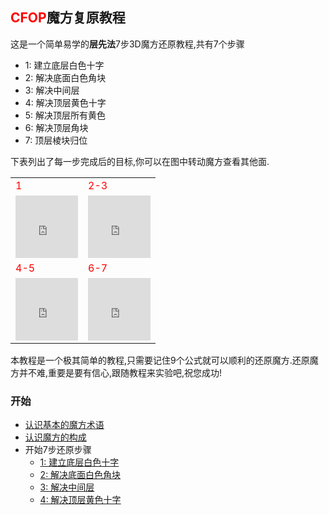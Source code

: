 ## <span style="color: red;">CFOP</span>魔方复原教程
这是一个简单易学的**层先法**7步3D魔方还原教程,共有7个步骤<BR>

- 1: 建立底层白色十字
- 2: 解决底面白色角块
- 3: 解决中间层
- 4: 解决顶层黄色十字
- 5: 解决顶层所有黄色
- 6: 解决顶层角块
- 7: 顶层棱块归位



下表列出了每一步完成后的目标,你可以在图中转动魔方查看其他面.

<table class="hoverable bordered striped responsive-table">
    <tbody>
        <tr>
            <td><span style="color: red;">1</span></td>
            <td><span style="color: red;">2-3</span></td>
        </tr>
        <tr>
            <td>
            <iframe src="https://fy-create.github.io/Cube/tools/browser/cube.html?para={screenRatio:1.0,edge:5678,center:23456}
            " width="100px" height="100px" frameborder="0" scrolling="no"></iframe>
            </td>
            <td>
            <iframe src="https://fy-create.github.io/Cube/tools/browser/cube.html?para={screenRatio:1.0,corner:5678,edge:567890AB,center:23456}
            " width="100px" height="100px" frameborder="0" scrolling="no"></iframe>
            </td>
        </tr>
        <tr>
            <td><span style="color: red;">4-5</span></td>
            <td><span style="color: red;">6-7</span></td>
        </tr>
        <tr>
        <td>
        <iframe src="https://fy-create.github.io/Cube/tools/browser/cube.html?para={screenRatio:1.0,corner:12345678,edge:1234567890AB,center:123456,edgeValidFace:{1:U,2:U,3:U,4:U},cornerValidFace:{1:U,2:U,3:U,4:U}}
        " width="100px" height="100px" frameborder="0" scrolling="no"></iframe>
        </td>
        <td>
        <iframe src="https://fy-create.github.io/Cube/tools/browser/cube.html?para={screenRatio:1.0,corner:12345678,edge:1234567890AB,center:123456}
        " width="100px" height="100px" frameborder="0" scrolling="no"></iframe>
        </td>
        </tr>
    </tbody>
</table>

本教程是一个极其简单的教程,只需要记住9个公式就可以顺利的还原魔方.还原魔方并不难,重要是要有信心,跟随教程来实验吧,祝您成功!


### 开始
- [认识基本的魔方术语](./basic)
- [认识魔方的构成](./cube_element)
- 开始7步还原步骤
  * [1: 建立底层白色十字](./down_cross)
  * [2: 解决底面白色角块](./down_corner)
  * [3: 解决中间层](./middle_layer)
  * [4: 解决顶层黄色十字](./up_cross)

